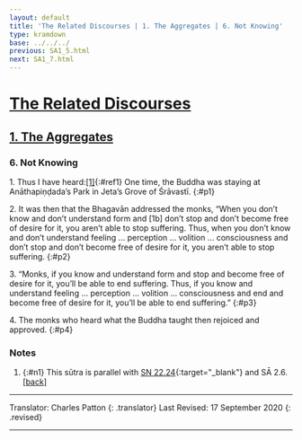 ```yaml
---
layout: default
title: 'The Related Discourses | 1. The Aggregates | 6. Not Knowing'
type: kramdown
base: ../../../
previous: SA1_5.html
next: SA1_7.html
---
```


# [The Related Discourses](../index.html)
## [1. The Aggregates](index.html)
### 6. Not Knowing

1\. Thus I have heard:[\[1\]](#n1){:#ref1} One time, the Buddha was staying at Anāthapiṇḍada’s Park in Jeta’s Grove of Śrāvastī.
{:#p1}

2\. It was then that the Bhagavān addressed the monks, “When you don’t know and don’t understand form and [1b] don’t stop and don’t become free of desire for it, you aren’t able to stop suffering. Thus, when you don’t know and don’t understand feeling … perception … volition … consciousness and don’t stop and don’t become free of desire for it, you aren’t able to stop suffering.
{:#p2}

3\. “Monks, if you know and understand form and stop and become free of desire for it, you’ll be able to end suffering. Thus, if you know and understand feeling … perception … volition … consciousness and end and become free of desire for it, you’ll be able to end suffering.”
{:#p3}

4\. The monks who heard what the Buddha taught then rejoiced and approved.
{:#p4}

### Notes
1. {:#n1} This sūtra is parallel with [SN 22.24](https://suttacentral.net/sn22.24){:target="_blank"} and SĀ 2.6. [\[back\]](#ref1)

---

Translator: Charles Patton
{: .translator}
Last Revised: 17 September 2020
{: .revised}

---